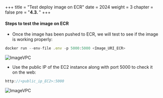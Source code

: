 +++
title = "Test deploy image on ECR"
date = 2024
weight = 3
chapter = false
pre = "<b>4.3. </b>"
+++



#### Steps to test the image on ECR

- Once the image has been pushed to ECR, we will test to see if the image is working properly:
```js
docker run --env-file .env -p 5000:5000 <Image_URI_ECR>
```

![ImageVPC](/images/4-ECR/3-Test/ECR-Test-img1.png?width=50pc)

- Use the public IP of the EC2 instance along with port 5000 to check it on the web:
```js
http://<public_ip_EC2>:5000
```

![ImageVPC](/images/4-ECR/3-Test/ECR-Test-img2.png?width=50pc)
